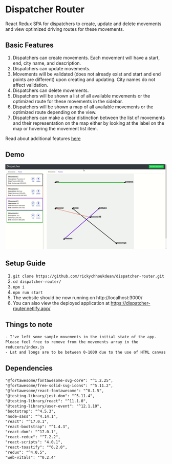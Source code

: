 # Dispatcher Router

React Redux SPA for dispatchers to create, update and delete movements and view optimized driving routes for these movements.

## Basic Features

1. Dispatchers can create movements. Each movement will have a start, end, city name, and description.
2. Dispatchers can update movements.
3. Movements will be validated (does not already exist and start and end points are different) upon creating and updating. City names do not affect validation.
4. Dispatchers can delete movements.
5. Dispatchers will be shown a list of all available movements or the optimized route for these movements in the sidebar.
6. Dispatchers will be shown a map of all available movements or the optimized route depending on the view.
7. Dispatchers can make a clear distinction between the list of movements and their representation on the map either by looking at the label on the map or hovering the movement list item.

Read about additional features [here](./FEATURES.md)

## Demo

![A demo of the app](public/quickdemo.gif)

## Setup Guide

1. `git clone https://github.com/rickychhoukdean/dispatcher-router.git`
2. `cd dispatcher-router/`
3. `npm i`
4. `npm run start`
5. The website should be now running on http://localhost:3000/
6. You can also view the deployed application at https://dispatcher-router.netlify.app/

## Things to note

    - I've left some sample movements in the initial state of the app. Please feel free to remove from the movements array in the reducers/index.js
    - Lat and longs are to be between 0-1000 due to the use of HTML canvas

## Dependencies

    "@fortawesome/fontawesome-svg-core": "^1.2.25",
    "@fortawesome/free-solid-svg-icons": "^5.11.2",
    "@fortawesome/react-fontawesome": "^0.1.5",
    "@testing-library/jest-dom": "^5.11.4",
    "@testing-library/react": "^11.1.0",
    "@testing-library/user-event": "^12.1.10",
    "bootstrap": "^4.5.3",
    "node-sass": "^4.14.1",
    "react": "^17.0.1",
    "react-bootstrap": "^1.4.3",
    "react-dom": "^17.0.1",
    "react-redux": "^7.2.2",
    "react-scripts": "4.0.1",
    "react-toastify": "^6.2.0",
    "redux": "^4.0.5",
    "web-vitals": "^0.2.4"
